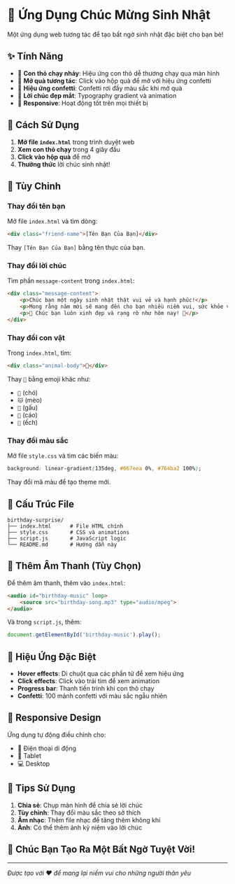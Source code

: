 # 🎉 Ứng Dụng Chúc Mừng Sinh Nhật

Một ứng dụng web tương tác để tạo bất ngờ sinh nhật đặc biệt cho bạn bè!

## ✨ Tính Năng

- 🐰 **Con thỏ chạy nhảy**: Hiệu ứng con thỏ dễ thương chạy qua màn hình
- 🎁 **Mở quà tương tác**: Click vào hộp quà để mở với hiệu ứng confetti
- 🎊 **Hiệu ứng confetti**: Confetti rơi đầy màu sắc khi mở quà
- 💝 **Lời chúc đẹp mắt**: Typography gradient và animation
- 📱 **Responsive**: Hoạt động tốt trên mọi thiết bị

## 🚀 Cách Sử Dụng

1. **Mở file `index.html`** trong trình duyệt web
2. **Xem con thỏ chạy** trong 4 giây đầu
3. **Click vào hộp quà** để mở
4. **Thưởng thức** lời chúc sinh nhật!

## 🎨 Tùy Chỉnh

### Thay đổi tên bạn
Mở file `index.html` và tìm dòng:
```html
<div class="friend-name">[Tên Bạn Của Bạn]</div>
```
Thay `[Tên Bạn Của Bạn]` bằng tên thực của bạn.

### Thay đổi lời chúc
Tìm phần `message-content` trong `index.html`:
```html
<div class="message-content">
    <p>Chúc bạn một ngày sinh nhật thật vui vẻ và hạnh phúc!</p>
    <p>Mong rằng năm mới sẽ mang đến cho bạn nhiều niềm vui, sức khỏe và thành công!</p>
    <p>🎁 Chúc bạn luôn xinh đẹp và rạng rỡ như hôm nay! 🎁</p>
</div>
```

### Thay đổi con vật
Trong `index.html`, tìm:
```html
<div class="animal-body">🐰</div>
```
Thay `🐰` bằng emoji khác như:
- `🐶` (chó)
- `🐱` (mèo)
- `🐻` (gấu)
- `🦊` (cáo)
- `🐸` (ếch)

### Thay đổi màu sắc
Mở file `style.css` và tìm các biến màu:
```css
background: linear-gradient(135deg, #667eea 0%, #764ba2 100%);
```
Thay đổi mã màu để tạo theme mới.

## 📁 Cấu Trúc File

```
birthday-surprise/
├── index.html      # File HTML chính
├── style.css       # CSS và animations
├── script.js       # JavaScript logic
└── README.md       # Hướng dẫn này
```

## 🎵 Thêm Âm Thanh (Tùy Chọn)

Để thêm âm thanh, thêm vào `index.html`:
```html
<audio id="birthday-music" loop>
    <source src="birthday-song.mp3" type="audio/mpeg">
</audio>
```

Và trong `script.js`, thêm:
```javascript
document.getElementById('birthday-music').play();
```

## 🌟 Hiệu Ứng Đặc Biệt

- **Hover effects**: Di chuột qua các phần tử để xem hiệu ứng
- **Click effects**: Click vào trái tim để xem animation
- **Progress bar**: Thanh tiến trình khi con thỏ chạy
- **Confetti**: 100 mảnh confetti với màu sắc ngẫu nhiên

## 📱 Responsive Design

Ứng dụng tự động điều chỉnh cho:
- 📱 Điện thoại di động
- 📱 Tablet
- 💻 Desktop

## 🎯 Tips Sử Dụng

1. **Chia sẻ**: Chụp màn hình để chia sẻ lời chúc
2. **Tùy chỉnh**: Thay đổi màu sắc theo sở thích
3. **Âm nhạc**: Thêm file nhạc để tăng thêm không khí
4. **Ảnh**: Có thể thêm ảnh kỷ niệm vào lời chúc

## 🎊 Chúc Bạn Tạo Ra Một Bất Ngờ Tuyệt Vời!

---

*Được tạo với ❤️ để mang lại niềm vui cho những người thân yêu* 